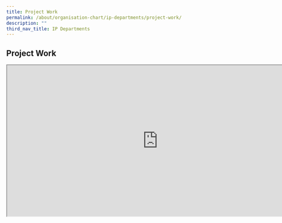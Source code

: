```yaml
---
title: Project Work
permalink: /about/organisation-chart/ip-departments/project-work/
description: ""
third_nav_title: IP Departments
---
```

<h2>Project Work</h2>
<iframe src="https://docs.google.com/document/d/e/2PACX-1vTj0KP_XrUbDY5misjjOhI3PLNwh5SZK5qqsd3V7rQqaDQ8HTUrAWQXmSFkmcGTuavuHTEbjdxegYLF/pub?embedded=true" width=800px height=400px scrolling="no"></iframe>